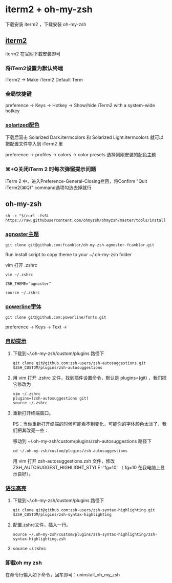 # iterm2 + oh-my-zsh

下载安装 iterm2 ，下载安装 oh-my-zsh

## [iterm2](http://iterm2.com/)

iterm2 在官网下载安装即可

### 将iTem2设置为默认终端

iTerm2 -> Make iTerm2 Default Term

### 全局快捷键

preference -> Keys -> Hotkey -> Show/hide iTerm2 with a system-wide hotkey

### [solarized配色](https://github.com/altercation/solarized)

下载后双击 Solarized Dark.itermcolors 和 Solarized Light.itermcolors 就可以把配置文件导入到 iTerm2 里

preference -> profiles -> colors -> color presets 选择刚刚安装的配色主题

### ⌘+Q关闭iTerm 2 时每次弹窗提示问题

iTerm 2 中，进入Preference-General-Closing栏目，将Confirm "Quit iTerm2(⌘Q)" command选项勾选去掉就行

## oh-my-zsh

```node
sh -c "$(curl -fsSL https://raw.githubusercontent.com/ohmyzsh/ohmyzsh/master/tools/install.sh)"
```

### [agnoster主题](https://github.com/fcamblor/oh-my-zsh-agnoster-fcamblor/)

```node
git clone git@github.com:fcamblor/oh-my-zsh-agnoster-fcamblor.git
```

Run install script to copy theme to your ~/.oh-my-zsh folder

vim 打开 .zshrc

```node
vim ~/.zshrc

ZSH_THEME="agnoster"

source ~/.zshrc
```

### [powerline字体](https://github.com/powerline/fonts)

```node
git clone git@github.com:powerline/fonts.git
```

preference -> Keys -> Text ->

### [自动提示](https://github.com/zsh-users/zsh-autosuggestions)

1. 下载到~/.oh-my-zsh/custom/plugins 路径下

    ```node
    git clone git@github.com:zsh-users/zsh-autosuggestions.git $ZSH_CUSTOM/plugins/zsh-autosuggestions
    ```

2. 用 vim 打开 .zshrc 文件，找到插件设置命令，默认是 plugins=(git) ，我们把它修改为

    ```node
    vim ~/.zshrc
    plugins=(zsh-autosuggestions git)
    source ~/.zshrc
    ```

3. 重新打开终端窗口。

    PS：当你重新打开终端的时候可能看不到变化，可能你的字体颜色太淡了，我们把其改亮一些：

    移动到 ~/.oh-my-zsh/custom/plugins/zsh-autosuggestions 路径下

    ```node
    cd ~/.oh-my-zsh/custom/plugins/zsh-autosuggestions
    ```

    用 vim 打开 zsh-autosuggestions.zsh 文件，修改 ZSH_AUTOSUGGEST_HIGHLIGHT_STYLE='fg=10' （ fg=10 在我电脑上显示良好）。

### [语法高亮](https://github.com/zsh-users/zsh-syntax-highlighting)

1. 下载到~/.oh-my-zsh/custom/plugins 路径下

    ```node
    git clone git@github.com:zsh-users/zsh-syntax-highlighting.git $ZSH_CUSTOM/plugins/zsh-syntax-highlighting
    ```

2. 配置.zshrc文件，插入一行。

    ```node
    source ~/.oh-my-zsh/custom/plugins/zsh-syntax-highlighting/zsh-syntax-highlighting.zsh
    ```

3. source ~/.zshrc

### 卸载oh my zsh

在命令行输入如下命令，回车即可：uninstall_oh_my_zsh
